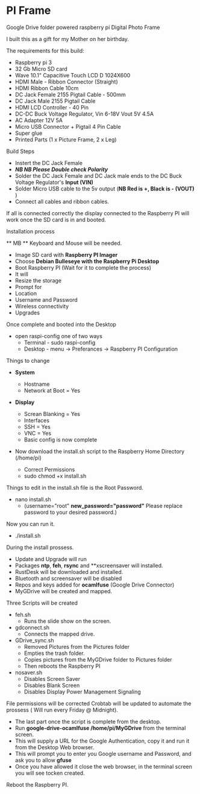 # PI Frame 
Google Drive folder powered raspberry pi Digital Photo Frame

I built this as a gift for my Mother on her birthday.

The requirements for this build:
 - Raspberry pi 3
 - 32 Gb Micro SD card
 - Wave 10.1" Capacitive Touch LCD D 1024X600 
 - HDMI Male - Ribbon Connector (Straight) 
 - HDMI Ribbon Cable 10cm
 - DC Jack Female 2155 Pigtail Cable - 500mm
 - DC Jack Male 2155 Pigtail Cable
 - HDMI LCD Controller - 40 Pin 
 - DC-DC Buck Voltage Regulator, Vin 6-18V Vout 5V 4.5A 
 - AC Adapter 12V 5A
 - Micro USB Connector + Pigtail 4 Pin Cable
 - Super glue
 - Printed Parts (1 x Picture Frame, 2 x Leg)
	
Build Steps
- Instert the DC Jack Female
- **_NB NB Please Double check Polarity_**
- Solder the DC Jack Female and DC Jack male ends to the DC Buck Voltage Regulator's **Input (VIN)**
- Solder Micro USB cable to the 5v output (**NB Red is +, Black is - (VOUT)** )
- Connect all cables and ribbon cables.
	
If all is connected correctly the display connected to the Raspberry PI will work once the SD card is in and booted.
	
Installation process

** MB ** Keyboard and Mouse will be needed.

- Image SD card with **Raspberry PI Imager**
- 	Choose **Debian Bulleseye with the Raspberry Pi Desktop**
-	Boot Raspberry PI (Wait for it to complete the process)
- 	It will
- 	Resize the storage
- 	Prompt for
- 	Location
- 	Username and Password
-	Wireless connectivity
- 	Upgrades
	
Once complete and booted into the Desktop
- open raspi-config one of two ways
  -	Terminal - sudo raspi-config
  -	Desktop  - menu -> Preferances -> Raspberry PI Configuration
		
Things to change
- **System**
  - Hostname
  - Network at Boot = Yes
- **Display**
  - Screan Blanking = Yes
  - Interfaces
  - SSH = Yes
  - VNC = Yes
  - Basic config is now complete
	
- Now download the install.sh script to the Raspberry Home Directory (/home/pi)
  - Correct Permissions 
  - sudo chmod +x install.sh
	
Things to edit in the install.sh file is the Root Password.
	
-	nano install.sh
	- (username="root" **new_password="password"** Please replace password to your desired password.)

Now you can run it.
- ./install.sh

During the install prossess.
- Update and Upgrade will run
- Packages **ntp**, **feh**, **rsync** and **xscreensaver will installed.
- RustDesk will be downloaded and installed.
- Bluetooth and screensaver will be disabled
- Repos and keys added for **ocamlfuse** (Google Drive Connector)
- MyGDrive will be created and mapped.
		
Three Scripts will be created
- feh.sh
  -	Runs the slide show on the screen.
- gdconnect.sh
  -	Connects the mapped drive.
- GDrive_sync.sh
  -	Removed Pictures from the Pictures folder
  - Empties the trash folder.
  - Copies pictures from the MyGDrive folder to Pictures folder
  - Then reboots the Raspberry PI
 - nosaver.sh
   - Disables Screen Saver
   - Disables Blank Screen
   - Disables Display Power Management Signaling
		
File permissions will be corrected
Crobtab will be updated to automate the prossess ( Will run every Friday @ Midnight).

- The last part once the script is complete from the desktop.
- Run **google-drive-ocamlfuse /home/pi/MyGDrive** from the terminal screen.
- This will supply a URL for the Google Authentication, copy it and run it from the Desktop Web browser.
- This will prompt you to enter you Google username and Password, and ask you to allow **gfuse**
- Once you have allowed it close the web browser, in the terminal screen you will see tocken created.

Reboot the Raspberry PI.